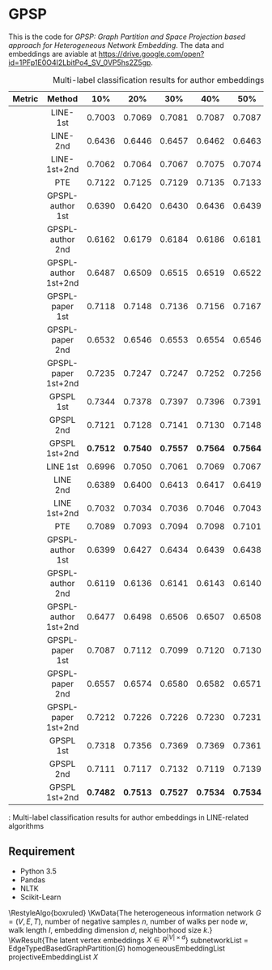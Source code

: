 # GPSP
This is the code for *GPSP: Graph Partition and Space Projection based approach for Heterogeneous Network Embedding*. The data and embeddings are aviable at https://drive.google.com/open?id=1PFp1E0O4I2LbitPo4_SV_0VP5hs2Z5gp.


<table>
<caption>Multi-label classification results for author embeddings in LINE-related algorithms</caption>
<thead>
<tr class="header">
<th style="text-align: center;">Metric</th>
<th style="text-align: center;">Method</th>
<th style="text-align: center;">10%</th>
<th style="text-align: center;">20%</th>
<th style="text-align: center;">30%</th>
<th style="text-align: center;">40%</th>
<th style="text-align: center;">50%</th>
<th style="text-align: center;">60%</th>
<th style="text-align: center;">70%</th>
<th style="text-align: center;">80%</th>
<th style="text-align: center;">90%</th>
</tr>
</thead>
<tbody>
<tr class="odd">
<td style="text-align: center;"></td>
<td style="text-align: center;">LINE-1st</td>
<td style="text-align: center;">0.7003</td>
<td style="text-align: center;">0.7069</td>
<td style="text-align: center;">0.7081</td>
<td style="text-align: center;">0.7087</td>
<td style="text-align: center;">0.7087</td>
<td style="text-align: center;">0.7084</td>
<td style="text-align: center;">0.7079</td>
<td style="text-align: center;">0.7087</td>
<td style="text-align: center;">0.7079</td>
</tr>
<tr class="even">
<td style="text-align: center;"></td>
<td style="text-align: center;">LINE-2nd</td>
<td style="text-align: center;">0.6436</td>
<td style="text-align: center;">0.6446</td>
<td style="text-align: center;">0.6457</td>
<td style="text-align: center;">0.6462</td>
<td style="text-align: center;">0.6463</td>
<td style="text-align: center;">0.6458</td>
<td style="text-align: center;">0.6456</td>
<td style="text-align: center;">0.6450</td>
<td style="text-align: center;">0.6470</td>
</tr>
<tr class="odd">
<td style="text-align: center;"></td>
<td style="text-align: center;">LINE-1st+2nd</td>
<td style="text-align: center;">0.7062</td>
<td style="text-align: center;">0.7064</td>
<td style="text-align: center;">0.7067</td>
<td style="text-align: center;">0.7075</td>
<td style="text-align: center;">0.7074</td>
<td style="text-align: center;">0.7077</td>
<td style="text-align: center;">0.7062</td>
<td style="text-align: center;">0.7072</td>
<td style="text-align: center;">0.7075</td>
</tr>
<tr class="even">
<td style="text-align: center;"></td>
<td style="text-align: center;">PTE</td>
<td style="text-align: center;">0.7122</td>
<td style="text-align: center;">0.7125</td>
<td style="text-align: center;">0.7129</td>
<td style="text-align: center;">0.7135</td>
<td style="text-align: center;">0.7133</td>
<td style="text-align: center;">0.7138</td>
<td style="text-align: center;">0.7140</td>
<td style="text-align: center;">0.7135</td>
<td style="text-align: center;">0.7138</td>
</tr>
<tr class="odd">
<td style="text-align: center;"></td>
<td style="text-align: center;">GPSPL-author 1st</td>
<td style="text-align: center;">0.6390</td>
<td style="text-align: center;">0.6420</td>
<td style="text-align: center;">0.6430</td>
<td style="text-align: center;">0.6436</td>
<td style="text-align: center;">0.6439</td>
<td style="text-align: center;">0.6432</td>
<td style="text-align: center;">0.6426</td>
<td style="text-align: center;">0.6448</td>
<td style="text-align: center;">0.6455</td>
</tr>
<tr class="even">
<td style="text-align: center;"></td>
<td style="text-align: center;">GPSPL-author 2nd</td>
<td style="text-align: center;">0.6162</td>
<td style="text-align: center;">0.6179</td>
<td style="text-align: center;">0.6184</td>
<td style="text-align: center;">0.6186</td>
<td style="text-align: center;">0.6181</td>
<td style="text-align: center;">0.6181</td>
<td style="text-align: center;">0.6183</td>
<td style="text-align: center;">0.6199</td>
<td style="text-align: center;">0.6212</td>
</tr>
<tr class="odd">
<td style="text-align: center;"></td>
<td style="text-align: center;">GPSPL-author 1st+2nd</td>
<td style="text-align: center;">0.6487</td>
<td style="text-align: center;">0.6509</td>
<td style="text-align: center;">0.6515</td>
<td style="text-align: center;">0.6519</td>
<td style="text-align: center;">0.6522</td>
<td style="text-align: center;">0.6515</td>
<td style="text-align: center;">0.6519</td>
<td style="text-align: center;">0.6534</td>
<td style="text-align: center;">0.6540</td>
</tr>
<tr class="even">
<td style="text-align: center;"></td>
<td style="text-align: center;">GPSPL-paper 1st</td>
<td style="text-align: center;">0.7118</td>
<td style="text-align: center;">0.7148</td>
<td style="text-align: center;">0.7136</td>
<td style="text-align: center;">0.7156</td>
<td style="text-align: center;">0.7167</td>
<td style="text-align: center;">0.7127</td>
<td style="text-align: center;">0.7219</td>
<td style="text-align: center;">0.7206</td>
<td style="text-align: center;">0.7227</td>
</tr>
<tr class="odd">
<td style="text-align: center;"></td>
<td style="text-align: center;">GPSPL-paper 2nd</td>
<td style="text-align: center;">0.6532</td>
<td style="text-align: center;">0.6546</td>
<td style="text-align: center;">0.6553</td>
<td style="text-align: center;">0.6554</td>
<td style="text-align: center;">0.6546</td>
<td style="text-align: center;">0.6540</td>
<td style="text-align: center;">0.6552</td>
<td style="text-align: center;">0.6521</td>
<td style="text-align: center;">0.6565</td>
</tr>
<tr class="even">
<td style="text-align: center;"></td>
<td style="text-align: center;">GPSPL-paper 1st+2nd</td>
<td style="text-align: center;">0.7235</td>
<td style="text-align: center;">0.7247</td>
<td style="text-align: center;">0.7247</td>
<td style="text-align: center;">0.7252</td>
<td style="text-align: center;">0.7256</td>
<td style="text-align: center;">0.7250</td>
<td style="text-align: center;">0.7262</td>
<td style="text-align: center;">0.7256</td>
<td style="text-align: center;">0.7267</td>
</tr>
<tr class="odd">
<td style="text-align: center;"></td>
<td style="text-align: center;">GPSPL 1st</td>
<td style="text-align: center;">0.7344</td>
<td style="text-align: center;">0.7378</td>
<td style="text-align: center;">0.7397</td>
<td style="text-align: center;">0.7396</td>
<td style="text-align: center;">0.7391</td>
<td style="text-align: center;">0.7401</td>
<td style="text-align: center;">0.7410</td>
<td style="text-align: center;">0.7425</td>
<td style="text-align: center;">0.7388</td>
</tr>
<tr class="even">
<td style="text-align: center;"></td>
<td style="text-align: center;">GPSPL 2nd</td>
<td style="text-align: center;">0.7121</td>
<td style="text-align: center;">0.7128</td>
<td style="text-align: center;">0.7141</td>
<td style="text-align: center;">0.7130</td>
<td style="text-align: center;">0.7148</td>
<td style="text-align: center;">0.7146</td>
<td style="text-align: center;">0.7137</td>
<td style="text-align: center;">0.7145</td>
<td style="text-align: center;">0.7159</td>
</tr>
<tr class="odd">
<td style="text-align: center;"></td>
<td style="text-align: center;">GPSPL 1st+2nd</td>
<td style="text-align: center;"><strong>0.7512</strong></td>
<td style="text-align: center;"><strong>0.7540</strong></td>
<td style="text-align: center;"><strong>0.7557</strong></td>
<td style="text-align: center;"><strong>0.7564</strong></td>
<td style="text-align: center;"><strong>0.7564</strong></td>
<td style="text-align: center;"><strong>0.7558</strong></td>
<td style="text-align: center;"><strong>0.7554</strong></td>
<td style="text-align: center;"><strong>0.7574</strong></td>
<td style="text-align: center;"><strong>0.7552</strong></td>
</tr>
<tr class="even">
<td style="text-align: center;"></td>
<td style="text-align: center;">LINE 1st</td>
<td style="text-align: center;">0.6996</td>
<td style="text-align: center;">0.7050</td>
<td style="text-align: center;">0.7061</td>
<td style="text-align: center;">0.7069</td>
<td style="text-align: center;">0.7067</td>
<td style="text-align: center;">0.7062</td>
<td style="text-align: center;">0.7056</td>
<td style="text-align: center;">0.7063</td>
<td style="text-align: center;">0.7059</td>
</tr>
<tr class="odd">
<td style="text-align: center;"></td>
<td style="text-align: center;">LINE 2nd</td>
<td style="text-align: center;">0.6389</td>
<td style="text-align: center;">0.6400</td>
<td style="text-align: center;">0.6413</td>
<td style="text-align: center;">0.6417</td>
<td style="text-align: center;">0.6419</td>
<td style="text-align: center;">0.6415</td>
<td style="text-align: center;">0.6409</td>
<td style="text-align: center;">0.6403</td>
<td style="text-align: center;">0.6426</td>
</tr>
<tr class="even">
<td style="text-align: center;"></td>
<td style="text-align: center;">LINE 1st+2nd</td>
<td style="text-align: center;">0.7032</td>
<td style="text-align: center;">0.7034</td>
<td style="text-align: center;">0.7036</td>
<td style="text-align: center;">0.7046</td>
<td style="text-align: center;">0.7043</td>
<td style="text-align: center;">0.7049</td>
<td style="text-align: center;">0.7035</td>
<td style="text-align: center;">0.7044</td>
<td style="text-align: center;">0.7036</td>
</tr>
<tr class="odd">
<td style="text-align: center;"></td>
<td style="text-align: center;">PTE</td>
<td style="text-align: center;">0.7089</td>
<td style="text-align: center;">0.7093</td>
<td style="text-align: center;">0.7094</td>
<td style="text-align: center;">0.7098</td>
<td style="text-align: center;">0.7101</td>
<td style="text-align: center;">0.7104</td>
<td style="text-align: center;">0.7090</td>
<td style="text-align: center;">0.7099</td>
<td style="text-align: center;">0.7094</td>
</tr>
<tr class="even">
<td style="text-align: center;"></td>
<td style="text-align: center;">GPSPL-author 1st</td>
<td style="text-align: center;">0.6399</td>
<td style="text-align: center;">0.6427</td>
<td style="text-align: center;">0.6434</td>
<td style="text-align: center;">0.6439</td>
<td style="text-align: center;">0.6438</td>
<td style="text-align: center;">0.6436</td>
<td style="text-align: center;">0.6424</td>
<td style="text-align: center;">0.6451</td>
<td style="text-align: center;">0.6451</td>
</tr>
<tr class="odd">
<td style="text-align: center;"></td>
<td style="text-align: center;">GPSPL-author 2nd</td>
<td style="text-align: center;">0.6119</td>
<td style="text-align: center;">0.6136</td>
<td style="text-align: center;">0.6141</td>
<td style="text-align: center;">0.6143</td>
<td style="text-align: center;">0.6140</td>
<td style="text-align: center;">0.6138</td>
<td style="text-align: center;">0.6138</td>
<td style="text-align: center;">0.6162</td>
<td style="text-align: center;">0.6169</td>
</tr>
<tr class="even">
<td style="text-align: center;"></td>
<td style="text-align: center;">GPSPL-author 1st+2nd</td>
<td style="text-align: center;">0.6477</td>
<td style="text-align: center;">0.6498</td>
<td style="text-align: center;">0.6506</td>
<td style="text-align: center;">0.6507</td>
<td style="text-align: center;">0.6508</td>
<td style="text-align: center;">0.6501</td>
<td style="text-align: center;">0.6506</td>
<td style="text-align: center;">0.6529</td>
<td style="text-align: center;">0.6528</td>
</tr>
<tr class="odd">
<td style="text-align: center;"></td>
<td style="text-align: center;">GPSPL-paper 1st</td>
<td style="text-align: center;">0.7087</td>
<td style="text-align: center;">0.7112</td>
<td style="text-align: center;">0.7099</td>
<td style="text-align: center;">0.7120</td>
<td style="text-align: center;">0.7130</td>
<td style="text-align: center;">0.7083</td>
<td style="text-align: center;">0.7198</td>
<td style="text-align: center;">0.7177</td>
<td style="text-align: center;">0.7211</td>
</tr>
<tr class="even">
<td style="text-align: center;"></td>
<td style="text-align: center;">GPSPL-paper 2nd</td>
<td style="text-align: center;">0.6557</td>
<td style="text-align: center;">0.6574</td>
<td style="text-align: center;">0.6580</td>
<td style="text-align: center;">0.6582</td>
<td style="text-align: center;">0.6571</td>
<td style="text-align: center;">0.6570</td>
<td style="text-align: center;">0.6578</td>
<td style="text-align: center;">0.6550</td>
<td style="text-align: center;">0.6591</td>
</tr>
<tr class="odd">
<td style="text-align: center;"></td>
<td style="text-align: center;">GPSPL-paper 1st+2nd</td>
<td style="text-align: center;">0.7212</td>
<td style="text-align: center;">0.7226</td>
<td style="text-align: center;">0.7226</td>
<td style="text-align: center;">0.7230</td>
<td style="text-align: center;">0.7231</td>
<td style="text-align: center;">0.7229</td>
<td style="text-align: center;">0.7243</td>
<td style="text-align: center;">0.7232</td>
<td style="text-align: center;">0.7251</td>
</tr>
<tr class="even">
<td style="text-align: center;"></td>
<td style="text-align: center;">GPSPL 1st</td>
<td style="text-align: center;">0.7318</td>
<td style="text-align: center;">0.7356</td>
<td style="text-align: center;">0.7369</td>
<td style="text-align: center;">0.7369</td>
<td style="text-align: center;">0.7361</td>
<td style="text-align: center;">0.7374</td>
<td style="text-align: center;">0.7388</td>
<td style="text-align: center;">0.7402</td>
<td style="text-align: center;">0.7364</td>
</tr>
<tr class="odd">
<td style="text-align: center;"></td>
<td style="text-align: center;">GPSPL 2nd</td>
<td style="text-align: center;">0.7111</td>
<td style="text-align: center;">0.7117</td>
<td style="text-align: center;">0.7132</td>
<td style="text-align: center;">0.7119</td>
<td style="text-align: center;">0.7139</td>
<td style="text-align: center;">0.7137</td>
<td style="text-align: center;">0.7130</td>
<td style="text-align: center;">0.7136</td>
<td style="text-align: center;">0.7155</td>
</tr>
<tr class="even">
<td style="text-align: center;"></td>
<td style="text-align: center;">GPSPL 1st+2nd</td>
<td style="text-align: center;"><strong>0.7482</strong></td>
<td style="text-align: center;"><strong>0.7513</strong></td>
<td style="text-align: center;"><strong>0.7527</strong></td>
<td style="text-align: center;"><strong>0.7534</strong></td>
<td style="text-align: center;"><strong>0.7534</strong></td>
<td style="text-align: center;"><strong>0.7529</strong></td>
<td style="text-align: center;"><strong>0.7526</strong></td>
<td style="text-align: center;"><strong>0.7544</strong></td>
<td style="text-align: center;"><strong>0.7522</strong></td>
</tr>
</tbody>
</table>

: Multi-label classification results for author embeddings in
LINE-related algorithms



## Requirement
* Python 3.5
* Pandas
* NLTK
* Scikit-Learn


\RestyleAlgo{boxruled}
\KwData{The heterogeneous information network $G=(V,E,T)$, number of negative samples $n$, number of walks per node $w$, walk length $l$, embedding dimension $d$, neighborhood size $k$.}
\KwResult{The latent vertex embeddings $X\in R^{|V|\times d}$}
subnetworkList = EdgeTypedBasedGraphPartition($G$)
homogeneousEmbeddingList projectiveEmbeddingList  $X$
